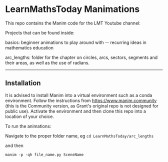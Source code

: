# LearnMathsToday Manimations

This repo contains the Manim code for the LMT Youtube channel: 

Projects that can be found inside:

basics: beginner animations to play around with -- recurring ideas in mathematics education

arc_lengths: folder for the chapter on circles, arcs, sectors, segments and their areas, as well as the use of radians.

-------------------------------------------------
## Installation

It is advised to install Manim into a virtual environment such as a conda environment. Follow the instructions from https://www.manim.community (this is the Community version, as Grant's original repo is not designed for public use). Activate the environment and then clone this repo into a location of your choice. 

To run the animations:

Navigate to the proper folder name, eg
`
cd LearnMathsToday/arc_lengths
`

and then

`
manim -p -qh file_name.py SceneName
`

